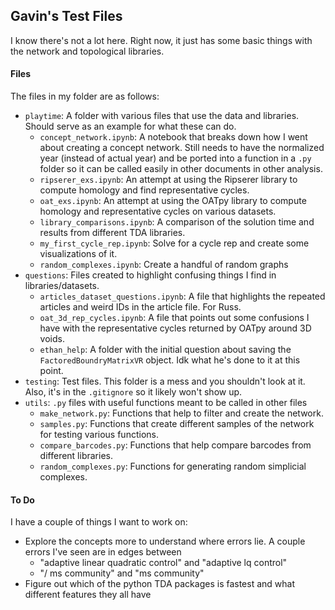 ## Gavin's Test Files
I know there's not a lot here. Right now, it just has some basic things with the network and topological libraries.

#### Files
The files in my folder are as follows:
- `playtime`: A folder with various files that use the data and libraries. Should serve as an example for what these can do.
    - `concept_network.ipynb`: A notebook that breaks down how I went about creating a concept network. Still needs to have the normalized year (instead of actual year) and be ported into a function in a `.py` folder so it can be called easily in other documents in other analysis.
    - `ripserer_exs.ipynb`: An attempt at using the Ripserer library to compute homology and find representative cycles.
    - `oat_exs.ipynb`: An attempt at using the OATpy library to compute homology and representative cycles on various datasets.
    - `library_comparisons.ipynb`: A comparison of the solution time and results from different TDA libraries.
    - `my_first_cycle_rep.ipynb`: Solve for a cycle rep and create some visualizations of it.
    - `random_complexes.ipynb`: Create a handful of random graphs
- `questions`: Files created to highlight confusing things I find in libraries/datasets.
    - `articles_dataset_questions.ipynb`: A file that highlights the repeated articles and weird IDs in the article file. For Russ.
    - `oat_3d_rep_cycles.ipynb`: A file that points out some confusions I have with the representative cycles returned by OATpy around 3D voids.
    - `ethan_help`: A folder with the initial question about saving the `FactoredBoundryMatrixVR` object. Idk what he's done to it at this point.
- `testing`: Test files. This folder is a mess and you shouldn't look at it. Also, it's in the `.gitignore` so it likely won't show up.
- `utils`: `.py` files with useful functions meant to be called in other files
    - `make_network.py`: Functions that help to filter and create the network.
    - `samples.py`: Functions that create different samples of the network for testing various functions.
    - `compare_barcodes.py`: Functions that help compare barcodes from different libraries.
    - `random_complexes.py`: Functions for generating random simplicial complexes.

#### To Do
I have a couple of things I want to work on:
- Explore the concepts more to understand where errors lie. A couple errors I've seen are in edges between
    - "adaptive linear quadratic control" and "adaptive lq control"
    - "/ ms community" and "ms community"
- Figure out which of the python TDA packages is fastest and what different features they all have